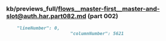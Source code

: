 ### kb/previews_full/flows__master-first__master-and-slot@auth.har.part082.md (part 002)

```md
    "lineNumber": 0,
                        "columnNumber": 5621
  
```

```
